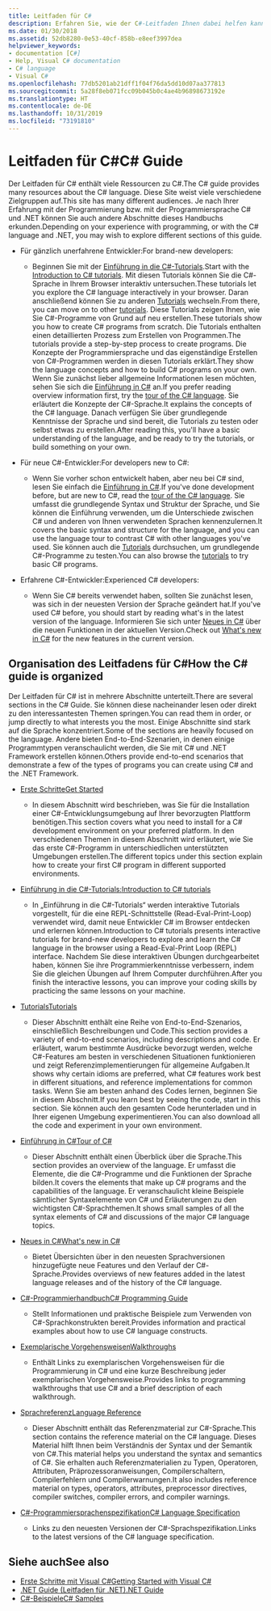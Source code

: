 ```yaml
---
title: Leitfaden für C#
description: Erfahren Sie, wie der C#-Leitfaden Ihnen dabei helfen kann, Detailkenntnisse über C# zu erhalten, unabhängig davon, ob Sie ein neuer Entwickler oder ein Experte sind.
ms.date: 01/30/2018
ms.assetid: 52db8280-0e53-40cf-858b-e8eef3997dea
helpviewer_keywords:
- documentation [C#]
- Help, Visual C# documentation
- C# language
- Visual C#
ms.openlocfilehash: 77db5201ab21dff1f04f76da5dd10d07aa377813
ms.sourcegitcommit: 5a28f8eb071fcc09b045b0c4ae4b96898673192e
ms.translationtype: HT
ms.contentlocale: de-DE
ms.lasthandoff: 10/31/2019
ms.locfileid: "73191810"
---
```

# <a name="c-guide"></a><span data-ttu-id="c8a4f-103">Leitfaden für C#</span><span class="sxs-lookup"><span data-stu-id="c8a4f-103">C# Guide</span></span>

<span data-ttu-id="c8a4f-104">Der Leitfaden für C# enthält viele Ressourcen zu C#.</span><span class="sxs-lookup"><span data-stu-id="c8a4f-104">The C# guide provides many resources about the C# language.</span></span> <span data-ttu-id="c8a4f-105">Diese Site weist viele verschiedene Zielgruppen auf.</span><span class="sxs-lookup"><span data-stu-id="c8a4f-105">This site has many different audiences.</span></span> <span data-ttu-id="c8a4f-106">Je nach Ihrer Erfahrung mit der Programmierung bzw. mit der Programmiersprache C# und .NET können Sie auch andere Abschnitte dieses Handbuchs erkunden.</span><span class="sxs-lookup"><span data-stu-id="c8a4f-106">Depending on your experience with programming, or with the C# language and .NET, you may wish to explore different sections of this guide.</span></span>

- <span data-ttu-id="c8a4f-107">Für gänzlich unerfahrene Entwickler:</span><span class="sxs-lookup"><span data-stu-id="c8a4f-107">For brand-new developers:</span></span>
  - <span data-ttu-id="c8a4f-108">Beginnen Sie mit der [Einführung in die C#-Tutorials](tutorials/intro-to-csharp/index.md).</span><span class="sxs-lookup"><span data-stu-id="c8a4f-108">Start with the [Introduction to C# tutorials](tutorials/intro-to-csharp/index.md).</span></span> <span data-ttu-id="c8a4f-109">Mit diesen Tutorials können Sie die C#-Sprache in Ihrem Browser interaktiv untersuchen.</span><span class="sxs-lookup"><span data-stu-id="c8a4f-109">These tutorials let you explore the C# language interactively in your browser.</span></span> <span data-ttu-id="c8a4f-110">Daran anschließend können Sie zu anderen [Tutorials](tutorials/index.md) wechseln.</span><span class="sxs-lookup"><span data-stu-id="c8a4f-110">From there, you can move on to other [tutorials](tutorials/index.md).</span></span> <span data-ttu-id="c8a4f-111">Diese Tutorials zeigen Ihnen, wie Sie C#-Programme von Grund auf neu erstellen.</span><span class="sxs-lookup"><span data-stu-id="c8a4f-111">These tutorials show you how to create C# programs from scratch.</span></span> <span data-ttu-id="c8a4f-112">Die Tutorials enthalten einen detaillierten Prozess zum Erstellen von Programmen.</span><span class="sxs-lookup"><span data-stu-id="c8a4f-112">The tutorials provide a step-by-step process to create programs.</span></span> <span data-ttu-id="c8a4f-113">Die Konzepte der Programmiersprache und das eigenständige Erstellen von C#-Programmen werden in diesen Tutorials erklärt.</span><span class="sxs-lookup"><span data-stu-id="c8a4f-113">They show the language concepts and how to build C# programs on your own.</span></span> <span data-ttu-id="c8a4f-114">Wenn Sie zunächst lieber allgemeine Informationen lesen möchten, sehen Sie sich die [Einführung in C#](tour-of-csharp/index.md) an.</span><span class="sxs-lookup"><span data-stu-id="c8a4f-114">If you prefer reading overview information first, try the [tour of the C# language](tour-of-csharp/index.md).</span></span> <span data-ttu-id="c8a4f-115">Sie erläutert die Konzepte der C#-Sprache.</span><span class="sxs-lookup"><span data-stu-id="c8a4f-115">It explains the concepts of the C# language.</span></span> <span data-ttu-id="c8a4f-116">Danach verfügen Sie über grundlegende Kenntnisse der Sprache und sind bereit, die Tutorials zu testen oder selbst etwas zu erstellen.</span><span class="sxs-lookup"><span data-stu-id="c8a4f-116">After reading this, you'll have a basic understanding of the language, and be ready to try the tutorials, or build something on your own.</span></span>

- <span data-ttu-id="c8a4f-117">Für neue C#-Entwickler:</span><span class="sxs-lookup"><span data-stu-id="c8a4f-117">For developers new to C#:</span></span>
  - <span data-ttu-id="c8a4f-118">Wenn Sie vorher schon entwickelt haben, aber neu bei C# sind, lesen Sie einfach die [Einführung in C#](tour-of-csharp/index.md).</span><span class="sxs-lookup"><span data-stu-id="c8a4f-118">If you've done development before, but are new to C#, read the [tour of the C# language](tour-of-csharp/index.md).</span></span> <span data-ttu-id="c8a4f-119">Sie umfasst die grundlegende Syntax und Struktur der Sprache, und Sie können die Einführung verwenden, um die Unterschiede zwischen C# und anderen von Ihnen verwendeten Sprachen kennenzulernen.</span><span class="sxs-lookup"><span data-stu-id="c8a4f-119">It covers the basic syntax and structure for the language, and you can use the language tour to contrast C# with other languages you've used.</span></span> <span data-ttu-id="c8a4f-120">Sie können auch die [Tutorials](tutorials/index.md) durchsuchen, um grundlegende C#-Programme zu testen.</span><span class="sxs-lookup"><span data-stu-id="c8a4f-120">You can also browse the [tutorials](tutorials/index.md) to try basic C# programs.</span></span>

- <span data-ttu-id="c8a4f-121">Erfahrene C#-Entwickler:</span><span class="sxs-lookup"><span data-stu-id="c8a4f-121">Experienced C# developers:</span></span>
  - <span data-ttu-id="c8a4f-122">Wenn Sie C# bereits verwendet haben, sollten Sie zunächst lesen, was sich in der neuesten Version der Sprache geändert hat.</span><span class="sxs-lookup"><span data-stu-id="c8a4f-122">If you've used C# before, you should start by reading what's in the latest version of the language.</span></span> <span data-ttu-id="c8a4f-123">Informieren Sie sich unter [Neues in C#](whats-new/index.md) über die neuen Funktionen in der aktuellen Version.</span><span class="sxs-lookup"><span data-stu-id="c8a4f-123">Check out [What's new in C#](whats-new/index.md) for the new features in the current version.</span></span>

## <a name="how-the-c-guide-is-organized"></a><span data-ttu-id="c8a4f-124">Organisation des Leitfadens für C#</span><span class="sxs-lookup"><span data-stu-id="c8a4f-124">How the C# guide is organized</span></span>

<span data-ttu-id="c8a4f-125">Der Leitfaden für C# ist in mehrere Abschnitte unterteilt.</span><span class="sxs-lookup"><span data-stu-id="c8a4f-125">There are several sections in the C# Guide.</span></span> <span data-ttu-id="c8a4f-126">Sie können diese nacheinander lesen oder direkt zu den interessantesten Themen springen.</span><span class="sxs-lookup"><span data-stu-id="c8a4f-126">You can read them in order, or jump directly to what interests you the most.</span></span> <span data-ttu-id="c8a4f-127">Einige Abschnitte sind stark auf die Sprache konzentriert.</span><span class="sxs-lookup"><span data-stu-id="c8a4f-127">Some of the sections are heavily focused on the language.</span></span> <span data-ttu-id="c8a4f-128">Andere bieten End-to-End-Szenarien, in denen einige Programmtypen veranschaulicht werden, die Sie mit C# und .NET Framework erstellen können.</span><span class="sxs-lookup"><span data-stu-id="c8a4f-128">Others provide end-to-end scenarios that demonstrate a few of the types of programs you can create using C# and the .NET Framework.</span></span>

- [<span data-ttu-id="c8a4f-129">Erste Schritte</span><span class="sxs-lookup"><span data-stu-id="c8a4f-129">Get Started</span></span>](getting-started/index.md)
  - <span data-ttu-id="c8a4f-130">In diesem Abschnitt wird beschrieben, was Sie für die Installation einer C#-Entwicklungsumgebung auf Ihrer bevorzugten Plattform benötigen.</span><span class="sxs-lookup"><span data-stu-id="c8a4f-130">This section covers what you need to install for a C# development environment on your preferred platform.</span></span> <span data-ttu-id="c8a4f-131">In den verschiedenen Themen in diesem Abschnitt wird erläutert, wie Sie das erste C#-Programm in unterschiedlichen unterstützten Umgebungen erstellen.</span><span class="sxs-lookup"><span data-stu-id="c8a4f-131">The different topics under this section explain how to create your first C# program in different supported environments.</span></span>

- [<span data-ttu-id="c8a4f-132">Einführung in die C#-Tutorials:</span><span class="sxs-lookup"><span data-stu-id="c8a4f-132">Introduction to C# tutorials</span></span>](tutorials/intro-to-csharp/index.md)
  - <span data-ttu-id="c8a4f-133">In „Einführung in die C#-Tutorials“ werden interaktive Tutorials vorgestellt, für die eine REPL-Schnittstelle (Read-Eval-Print-Loop) verwendet wird, damit neue Entwickler C# im Browser entdecken und erlernen können.</span><span class="sxs-lookup"><span data-stu-id="c8a4f-133">Introduction to C# tutorials presents interactive tutorials for brand-new developers to explore and learn the C# language in the browser using a Read-Eval-Print Loop (REPL) interface.</span></span> <span data-ttu-id="c8a4f-134">Nachdem Sie diese interaktiven Übungen durchgearbeitet haben, können Sie ihre Programmierkenntnisse verbessern, indem Sie die gleichen Übungen auf Ihrem Computer durchführen.</span><span class="sxs-lookup"><span data-stu-id="c8a4f-134">After you finish the interactive lessons, you can improve your coding skills by practicing the same lessons on your machine.</span></span>

- [<span data-ttu-id="c8a4f-135">Tutorials</span><span class="sxs-lookup"><span data-stu-id="c8a4f-135">Tutorials</span></span>](tutorials/index.md)
  - <span data-ttu-id="c8a4f-136">Dieser Abschnitt enthält eine Reihe von End-to-End-Szenarios, einschließlich Beschreibungen und Code.</span><span class="sxs-lookup"><span data-stu-id="c8a4f-136">This section provides a variety of end-to-end scenarios, including descriptions and code.</span></span> <span data-ttu-id="c8a4f-137">Er erläutert, warum bestimmte Ausdrücke bevorzugt werden, welche C#-Features am besten in verschiedenen Situationen funktionieren und zeigt Referenzimplementierungen für allgemeine Aufgaben.</span><span class="sxs-lookup"><span data-stu-id="c8a4f-137">It shows why certain idioms are preferred, what C# features work best in different situations, and reference implementations for common tasks.</span></span> <span data-ttu-id="c8a4f-138">Wenn Sie am besten anhand des Codes lernen, beginnen Sie in diesem Abschnitt.</span><span class="sxs-lookup"><span data-stu-id="c8a4f-138">If you learn best by seeing the code, start in this section.</span></span> <span data-ttu-id="c8a4f-139">Sie können auch den gesamten Code herunterladen und in Ihrer eigenen Umgebung experimentieren.</span><span class="sxs-lookup"><span data-stu-id="c8a4f-139">You can also download all the code and experiment in your own environment.</span></span>

- [<span data-ttu-id="c8a4f-140">Einführung in C#</span><span class="sxs-lookup"><span data-stu-id="c8a4f-140">Tour of C#</span></span>](tour-of-csharp/index.md)
  - <span data-ttu-id="c8a4f-141">Dieser Abschnitt enthält einen Überblick über die Sprache.</span><span class="sxs-lookup"><span data-stu-id="c8a4f-141">This section provides an overview of the language.</span></span> <span data-ttu-id="c8a4f-142">Er umfasst die Elemente, die die C#-Programme und die Funktionen der Sprache bilden.</span><span class="sxs-lookup"><span data-stu-id="c8a4f-142">It covers the elements that make up C# programs and the capabilities of the language.</span></span> <span data-ttu-id="c8a4f-143">Er veranschaulicht kleine Beispiele sämtlicher Syntaxelemente von C# und Erläuterungen zu den wichtigsten C#-Sprachthemen.</span><span class="sxs-lookup"><span data-stu-id="c8a4f-143">It shows small samples of all the syntax elements of C# and discussions of the major C# language topics.</span></span>

- [<span data-ttu-id="c8a4f-144">Neues in C#</span><span class="sxs-lookup"><span data-stu-id="c8a4f-144">What's new in C#</span></span>](whats-new/index.md)
  - <span data-ttu-id="c8a4f-145">Bietet Übersichten über in den neuesten Sprachversionen hinzugefügte neue Features und den Verlauf der C#-Sprache.</span><span class="sxs-lookup"><span data-stu-id="c8a4f-145">Provides overviews of new features added in the latest language releases and of the history of the C# language.</span></span>

<!--
- [.NET Compiler Platform SDK](roslyn-sdk/index.md)
  - The .NET Compiler Platform SDK enables you to write components that analyze code, and suggest or make improvements to that code. In this section, you'll learn how the APIs are organized, and how you can create code that enables rules and practices for your team. You'll also see samples, end-to-end scenarios, and links to other libraries with more examples using these APIs.
-->

- [<span data-ttu-id="c8a4f-146">C#-Programmierhandbuch</span><span class="sxs-lookup"><span data-stu-id="c8a4f-146">C# Programming Guide</span></span>](./programming-guide/index.md)
  - <span data-ttu-id="c8a4f-147">Stellt Informationen und praktische Beispiele zum Verwenden von C#-Sprachkonstrukten bereit.</span><span class="sxs-lookup"><span data-stu-id="c8a4f-147">Provides information and practical examples about how to use C# language constructs.</span></span>

- [<span data-ttu-id="c8a4f-148">Exemplarische Vorgehensweisen</span><span class="sxs-lookup"><span data-stu-id="c8a4f-148">Walkthroughs</span></span>](./walkthroughs.md)
  - <span data-ttu-id="c8a4f-149">Enthält Links zu exemplarischen Vorgehensweisen für die Programmierung in C# und eine kurze Beschreibung jeder exemplarischen Vorgehensweise.</span><span class="sxs-lookup"><span data-stu-id="c8a4f-149">Provides links to programming walkthroughs that use C# and a brief description of each walkthrough.</span></span>

- [<span data-ttu-id="c8a4f-150">Sprachreferenz</span><span class="sxs-lookup"><span data-stu-id="c8a4f-150">Language Reference</span></span>](language-reference/index.md)
  - <span data-ttu-id="c8a4f-151">Dieser Abschnitt enthält das Referenzmaterial zur C#-Sprache.</span><span class="sxs-lookup"><span data-stu-id="c8a4f-151">This section contains the reference material on the C# language.</span></span> <span data-ttu-id="c8a4f-152">Dieses Material hilft Ihnen beim Verständnis der Syntax und der Semantik von C#.</span><span class="sxs-lookup"><span data-stu-id="c8a4f-152">This material helps you understand the syntax and semantics of C#.</span></span> <span data-ttu-id="c8a4f-153">Sie erhalten auch Referenzmaterialien zu Typen, Operatoren, Attributen, Präprozessoranweisungen, Compilerschaltern, Compilerfehlern und Compilerwarnungen.</span><span class="sxs-lookup"><span data-stu-id="c8a4f-153">It also includes reference material on types, operators, attributes, preprocessor directives, compiler switches, compiler errors, and compiler warnings.</span></span>

- [<span data-ttu-id="c8a4f-154">C#-Programmiersprachenspezifikation</span><span class="sxs-lookup"><span data-stu-id="c8a4f-154">C# Language Specification</span></span>](./language-reference/language-specification/index.md)
  - <span data-ttu-id="c8a4f-155">Links zu den neuesten Versionen der C#-Sprachspezifikation.</span><span class="sxs-lookup"><span data-stu-id="c8a4f-155">Links to the latest versions of the C# language specification.</span></span>

## <a name="see-also"></a><span data-ttu-id="c8a4f-156">Siehe auch</span><span class="sxs-lookup"><span data-stu-id="c8a4f-156">See also</span></span>

- [<span data-ttu-id="c8a4f-157">Erste Schritte mit Visual C#</span><span class="sxs-lookup"><span data-stu-id="c8a4f-157">Getting Started with Visual C#</span></span>](/visualstudio/ide/quickstart-csharp-console)
- [<span data-ttu-id="c8a4f-158">.NET Guide (Leitfaden für .NET)</span><span class="sxs-lookup"><span data-stu-id="c8a4f-158">.NET Guide</span></span>](../standard/index.md)
- [<span data-ttu-id="c8a4f-159">C#-Beispiele</span><span class="sxs-lookup"><span data-stu-id="c8a4f-159">C# Samples</span></span>](https://code.msdn.microsoft.com/site/search?f%5B0%5D.Type=ProgrammingLanguage&f%5B0%5D.Value=C%23&f%5B0%5D.Text=C%23)
